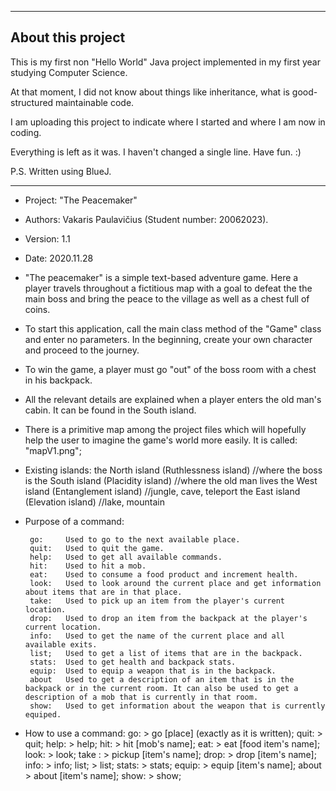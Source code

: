 ***
## About this project
This is my first non "Hello World" Java project implemented in my first year studying Computer Science. 

At that moment, I did not know about things like inheritance, what is good-structured maintainable code. 

I am uploading this project to indicate where I started and where I am now in coding. 

Everything is left as it was. I haven't changed a single line. Have fun. :)

P.S. Written using BlueJ.

***


* Project: "The Peacemaker"
* Authors: Vakaris Paulavičius (Student number: 20062023).
* Version: 1.1
* Date:    2020.11.28

* "The peacemaker" is a simple text-based adventure game.
  Here a player travels throughout a fictitious map with a goal to defeat the the main boss
  and bring the peace to the village as well as a chest full of coins.

* To start this application, call the main class method of the "Game" class and enter no parameters.
  In the beginning, create your own character and proceed to the journey.
  
* To win the game, a player must go "out" of the boss room with a chest in his backpack.

* All the relevant details are explained when a player enters the old man's cabin. It can be found in the South island.
  
* There is a primitive map among the project files which will hopefully help the user to imagine the game's world more easily.
  It is called: "mapV1.png";

* Existing islands: the North island (Ruthlessness island)  //where the boss is
                    the South island (Placidity island) //where the old man lives
                    the West island (Entanglement island) //jungle, cave, teleport
                    the East island (Elevation island) //lake, mountain

* Purpose of a command:

       go:     Used to go to the next available place.
       quit:   Used to quit the game.
       help:   Used to get all available commands.
       hit:    Used to hit a mob.
       eat:    Used to consume a food product and increment health.
       look:   Used to look around the current place and get information about items that are in that place.
       take:   Used to pick up an item from the player's current location.
       drop:   Used to drop an item from the backpack at the player's current location.
       info:   Used to get the name of the current place and all available exits.
       list;   Used to get a list of items that are in the backpack.
       stats:  Used to get health and backpack stats.
       equip:  Used to equip a weapon that is in the backpack.
       about   Used to get a description of an item that is in the backpack or in the current room. It can also be used to get a description of a mob that is currently in that room.
       show:   Used to get information about the weapon that is currently equiped.

* How to use a command:
       go:     > go [place] (exactly as it is written);
       quit:   > quit;
       help:   > help;
       hit:    > hit [mob's name];
       eat:    > eat [food item's name];
       look:   > look;
       take  : > pickup [item's name];
       drop:   > drop [item's name];
       info:   > info;
       list;   > list;
       stats:  > stats;
       equip:  > equip [item's name];
       about   > about [item's name];
       show:   > show;
